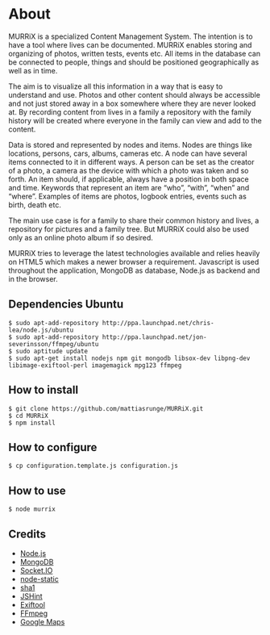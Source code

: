 # About

MURRiX is a specialized Content Management System. The intention is to have a tool where lives can be documented. MURRiX enables storing and organizing of photos, written tests, events etc.
All items in the database can be connected to people, things and should be positioned geographically as well as in time.

The aim is to visualize all this information in a way that is easy to understand and use. Photos and other content should always be accessible and not just stored away in a box somewhere where they are never looked at. By recording content from lives in a family a repository with the family history will be created where everyone in the family can view and add to the content.

Data is stored and represented by nodes and items. Nodes are things like locations, persons, cars, albums, cameras etc. A node can have several items connected to it in different ways. A person can be set as the creator of a photo, a camera as the device with which a photo was taken and so forth. An item should, if applicable, always have a position in both space and time. Keywords that represent an item are “who”, “with”, “when” and “where”. Examples of items are photos, logbook entries, events such as birth, death etc.

The main use case is for a family to share their common history and lives, a repository for pictures and a family tree. But MURRiX could also be used only as an online photo album if so desired.

MURRiX tries to leverage the latest technologies available and relies heavily on HTML5 which makes a newer browser a requirement. Javascript is used throughout the application, MongoDB as database, Node.js as backend and in the browser.


## Dependencies Ubuntu

    $ sudo apt-add-repository http://ppa.launchpad.net/chris-lea/node.js/ubuntu
    $ sudo apt-add-repository http://ppa.launchpad.net/jon-severinsson/ffmpeg/ubuntu
    $ sudo aptitude update
    $ sudo apt-get install nodejs npm git mongodb libsox-dev libpng-dev libimage-exiftool-perl imagemagick mpg123 ffmpeg

## How to install

    $ git clone https://github.com/mattiasrunge/MURRiX.git
    $ cd MURRiX
    $ npm install

## How to configure

    $ cp configuration.template.js configuration.js

## How to use

    $ node murrix
    

## Credits

* [Node.js](http://nodejs.org/)
* [MongoDB](http://www.mongodb.org/)
* [Socket.IO](http://socket.io/)
* [node-static](https://github.com/cloudhead/node-static)
* [sha1](https://github.com/pvorb/node-sha1)
* [JSHint](http://www.jshint.com/)
* [Exiftool](http://owl.phy.queensu.ca/~phil/exiftool/)
* [FFmpeg](http://ffmpeg.org/)
* [Google Maps](https://maps.google.se/)
